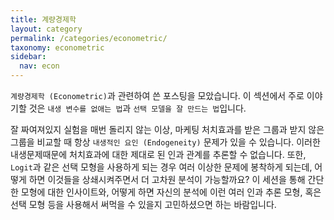 ```yaml
---
title: 계량경제학
layout: category
permalink: /categories/econometric/
taxonomy: econometric
sidebar:
  nav: econ
---
```


`계량경제학 (Econometric)`과 관련하여 쓴 포스팅을 모았습니다. 이 섹션에서 주로 이야기할 것은 `내생 변수를 없애는 법`과 `선택 모델을 잘 만드는 법`입니다.

잘 짜여져있지 실험을 매번 돌리지 않는 이상, 마케팅 처치효과를 받은 그룹과 받지 않은 그룹을 비교할 때 항상 `내생적인 요인 (Endogeneity)` 문제가 있을 수 있습니다. 이러한 내생문제때문에 처치효과에 대한 제대로 된 인과 관계를 추론할 수 없습니다. 또한, `Logit`과 같은 선택 모형을 사용하게 되는 경우 여러 이상한 문제에 봉착하게 되는데, 어떻게 하면 이것들을 상쇄시켜주면서 더 고차원 분석이 가능할까요? 이 세션을 통해 간단한 모형에 대한 인사이트와, 어떻게 하면 자신의 분석에 이런 여러 인과 추론 모형, 혹은 선택 모형 등을 사용해서 써먹을 수 있을지 고민하셨으면 하는 바람입니다.
